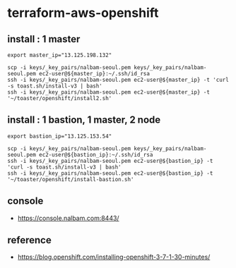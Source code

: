 # terraform-aws-openshift

## install : 1 master
```
export master_ip="13.125.198.132"

scp -i keys/_key_pairs/nalbam-seoul.pem keys/_key_pairs/nalbam-seoul.pem ec2-user@${master_ip}:~/.ssh/id_rsa
ssh -i keys/_key_pairs/nalbam-seoul.pem ec2-user@${master_ip} -t 'curl -s toast.sh/install-v3 | bash'
ssh -i keys/_key_pairs/nalbam-seoul.pem ec2-user@${master_ip} -t '~/toaster/openshift/install2.sh'
```

## install : 1 bastion, 1 master, 2 node
```
export bastion_ip="13.125.153.54"

scp -i keys/_key_pairs/nalbam-seoul.pem keys/_key_pairs/nalbam-seoul.pem ec2-user@${bastion_ip}:~/.ssh/id_rsa
ssh -i keys/_key_pairs/nalbam-seoul.pem ec2-user@${bastion_ip} -t 'curl -s toast.sh/install-v3 | bash'
ssh -i keys/_key_pairs/nalbam-seoul.pem ec2-user@${bastion_ip} -t '~/toaster/openshift/install-bastion.sh'
```

## console
* https://console.nalbam.com:8443/

## reference
* https://blog.openshift.com/installing-openshift-3-7-1-30-minutes/
